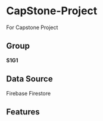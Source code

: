 # CapStone-Project
For Capstone Project
## Group  
__S1G1__
## Data Source  
Firebase Firestore

## Features
